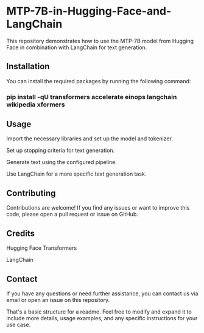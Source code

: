 # MTP-7B-in-Hugging-Face-and-LangChain

This repository demonstrates how to use the MTP-7B model from Hugging Face in combination with LangChain for text generation.

## Installation

You can install the required packages by running the following command:

### pip install -qU transformers accelerate einops langchain wikipedia xformers

## Usage

Import the necessary libraries and set up the model and tokenizer.

Set up stopping criteria for text generation.

Generate text using the configured pipeline.

Use LangChain for a more specific text generation task.

## Contributing

Contributions are welcome! If you find any issues or want to improve this code, please open a pull request or issue on GitHub.

## Credits

Hugging Face Transformers

LangChain

## Contact
If you have any questions or need further assistance, you can contact us via email or open an issue on this repository.

That's a basic structure for a readme. Feel free to modify and expand it to include more details, usage examples, and any specific instructions for your use case.





